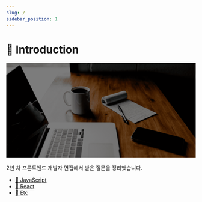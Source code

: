 ```yaml
---
slug: /
sidebar_position: 1
---
```


# 👋 Introduction

![cover](./img/cover.png)

2년 차 프론트엔드 개발자 면접에서 받은 질문을 정리했습니다.

- [📒 JavaScript](/javascript)
- [🔵 React](/react)
- [🧩 Etc](/category/-etc)
